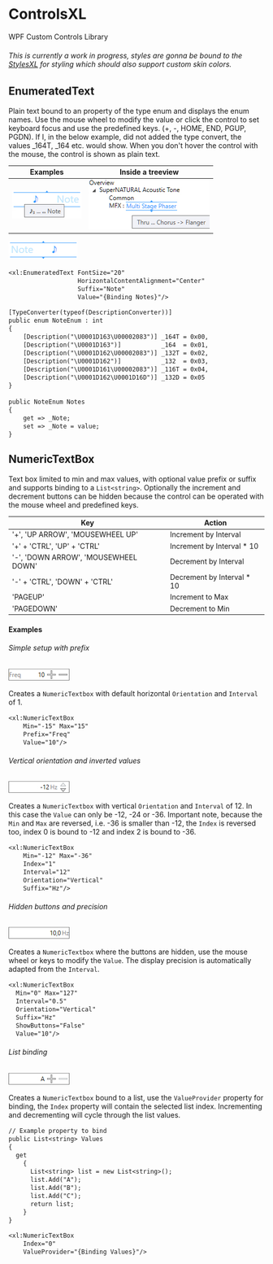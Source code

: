 # ControlsXL
WPF Custom Controls Library
###### <i> This is currently a work in progress, styles are gonna be bound to the [StylesXL](https://github.com/X-Lars/StylesXL) for styling which should also support custom skin colors.</i>

## EnumeratedText
Plain text bound to an property of the type enum and displays the enum names.
Use the mouse wheel to modify the value or click the control to set keyboard focus and use the predefined keys. (+, -, HOME, END, PGUP, PGDN).
If I, in the below example, did not added the type convert, the values _164T, _164 etc. would show. When you don't hover the control with the mouse, the control is shown as plain text.

Examples | Inside a treeview
----|-------
![Alt text](/Images/EnumeratedTextToolTip.jpg)|![Alt text](/Images/EnumeratedTextUse.jpg)
![Alt text](/Images/EnumeratedText.jpg)
```
<xl:EnumeratedText FontSize="20"
                   HorizontalContentAlignment="Center"
                   Suffix="Note"
                   Value="{Binding Notes}"/>
```

```
[TypeConverter(typeof(DescriptionConverter))]
public enum NoteEnum : int
{
    [Description("\U0001D163\U00002083")] _164T = 0x00,
    [Description("\U0001D163")]           _164  = 0x01,
    [Description("\U0001D162\U00002083")] _132T = 0x02,
    [Description("\U0001D162")]           _132  = 0x03,
    [Description("\U0001D161\U00002083")] _116T = 0x04,
    [Description("\U0001D162\U0001D16D")] _132D = 0x05
}

public NoteEnum Notes
{
    get => _Note;
    set => _Note = value;
}
```
## NumericTextBox
Text box limited to min and max values, with optional value prefix or suffix and supports binding to a `List<string>`.
Optionally the increment and decrement buttons can be hidden because the control can be operated with the mouse wheel and predefined keys.

Key | Action
----|-------
'+', 'UP ARROW', 'MOUSEWHEEL UP'| Increment by Interval
'+' + 'CTRL', 'UP' + 'CTRL' | Increment by Interval * 10
'-', 'DOWN ARROW', 'MOUSEWHEEL DOWN'| Decrement by Interval
'-' + 'CTRL', 'DOWN' + 'CTRL' | Decrement by Interval * 10
'PAGEUP'| Increment to Max
'PAGEDOWN'| Decrement to Min

#### Examples
###### <i>Simple setup with prefix</i>
![Alt text](/Images/NumericTextBox-Horizontal-Prefix.jpg)

Creates a `NumericTextbox` with default horizontal `Orientation` and `Interval` of 1.
```
<xl:NumericTextBox 
    Min="-15" Max="15" 
    Prefix="Freq"
    Value="10"/>
```
###### <i>Vertical orientation and inverted values</i>
![Alt text](/Images/NumericTextBox-Vertical-Suffix.jpg)

Creates a `NumericTextbox` with vertical `Orientation` and `Interval` of 12. In this case the `Value` can only be -12, -24 or -36. Important note, because the `Min` and `Max`
are reversed, i.e. -36 is smaller than -12, the `Index` is reversed too, index 0 is bound to -12 and index 2 is bound to -36.
```
<xl:NumericTextBox
    Min="-12" Max="-36"
    Index="1"
    Interval="12"
    Orientation="Vertical"
    Suffix="Hz"/>
```
###### <i>Hidden buttons and precision</i>
![Alt text](/Images/NumericTextBox-NoButtons-Interval.jpg)

Creates a `NumericTextbox` where the buttons are hidden, use the mouse wheel or keys to modify the `Value`. The display precision is automatically adapted
from the `Interval`.
```
<xl:NumericTextBox
  Min="0" Max="127"
  Interval="0.5"
  Orientation="Vertical"
  Suffix="Hz"
  ShowButtons="False"
  Value="10"/>
```
###### <i>List binding</i>
![Alt text](/Images/NumericTextBox-Horizontal-List.jpg)

Creates a `NumericTextbox` bound to a list, use the `ValueProvider` property for binding, the `Index` property will contain the selected list index.
Incrementing and decrementing will cycle through the list values.
```
// Example property to bind
public List<string> Values
{
  get 
    {
      List<string> list = new List<string>();
      list.Add("A");
      list.Add("B");
      list.Add("C");
      return list;
    }
}
```

```
<xl:NumericTextBox
    Index="0"
    ValueProvider="{Binding Values}"/>
```
